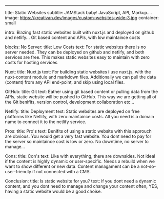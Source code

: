---
title: Static Websites
subtitle: JAMStack baby! JavaScript, API, Markup....
image: https://kreativan.dev/images/custom-websites-wide-3.jpg
container: small

intro: Blazing fast static websites built with nuxt.js and deployed on github and netlify... Git based content and APIs, with low maintaince costs

blocks:
  No Server:
    title: Low Costs
    text: For static websites there is no server needed. They can be deployed on github and netlify, and both services are free. This makes static websites easy to maintain with zero costs for hosting services.

  Nuxt: 
    title: Nuxt.js
    text: For building static websites i use nuxt.js, with the nuxt-content module and markdown files. Additionally we can pull the data (content) from any API end-point, and skip using local files.

  GitHub: 
    title: Git
    text: Eather using git based content or pulling data from the APIs, static website will be pushed to GitHub. This way we are getting all of the Git benifits, version control, development collaboration etc... 

  Netlify:
    title: Deployment 
    text: Static websites are deployed on free platforms like Netlify, with zero maintaince costs. All you need is a domain name to connect it to the netlify service.

  Pros:
    title: Pro's
    text: Benifits of using a static website with this approuch are obvious. You would get a very fast website. You dont need to pay for the server so maintaince cost is low or zero. No downtime, no server to manage...

  Cons:
    title: Con's
    text: Like with everything, there are downsides. Not ideal if the content is highly dynamic or user-specific. Needs a rebuild when we want to show different or new data. Content managament can be a not-so-user-friendly if not connected with a CMS.

  Conclusion:
    title: Is static website for you?
    text: If you dont need a dynamic content, and you dont need to manage and change your content often, YES, having a static website would be a good choise.